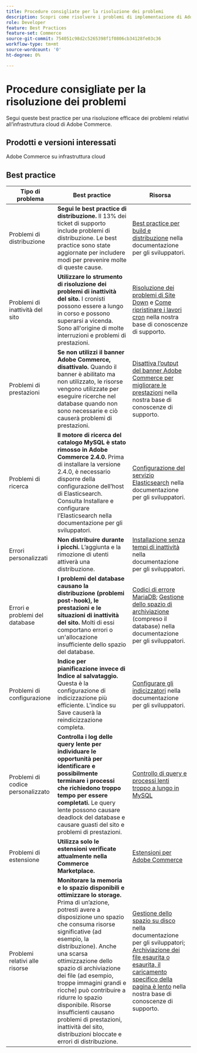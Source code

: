 ```yaml
---
title: Procedure consigliate per la risoluzione dei problemi
description: Scopri come risolvere i problemi di implementazione di Adobe Commerce.
role: Developer
feature: Best Practices
feature-set: Commerce
source-git-commit: 754051c98d2c5265398f1f0806cb34128fe03c36
workflow-type: tm+mt
source-wordcount: '0'
ht-degree: 0%

---
```



# Procedure consigliate per la risoluzione dei problemi

Segui queste best practice per una risoluzione efficace dei problemi relativi all’infrastruttura cloud di Adobe Commerce.

## Prodotti e versioni interessati

Adobe Commerce su infrastruttura cloud

## Best practice

| Tipo di problema | Best practice | Risorsa |
|----------------------------|----------------------------------------------------------------------------------------------------------------------------------------------------------------------------------------------------------------------------------------------------------------------------------------------------------------------------------------------------------------------------------------------------|-------------------------------------------------------------------------------------------------------------------------------------------------------------------------------------------------------------------------------------------------------------------------------------------------------------------------------------------------------------------------------------------------------|
| Problemi di distribuzione | **Segui le best practice di distribuzione.** Il 13% dei ticket di supporto include problemi di distribuzione. Le best practice sono state aggiornate per includere modi per prevenire molte di queste cause. | [Best practice per build e distribuzione](https://devdocs.magento.com/cloud/reference/discover-deploy.html#best-practices) nella documentazione per gli sviluppatori. |
| Problemi di inattività del sito | **Utilizzare lo strumento di risoluzione dei problemi di inattività del sito.** I cronisti possono essere a lungo in corso e possono superarsi a vicenda. Sono all&#39;origine di molte interruzioni e problemi di prestazioni. | [Risoluzione dei problemi di Site Down](https://experienceleague.adobe.com/docs/commerce-knowledge-base/kb/troubleshooting/site-down-or-unresponsive/magento-site-down-troubleshooter.html?lang=en) e [Come ripristinare i lavori cron](https://experienceleague.adobe.com/docs/commerce-knowledge-base/kb/troubleshooting/miscellaneous/cron-job-is-stuck-in-running-status.html?lang=en) nella nostra base di conoscenze di supporto. |
| Problemi di prestazioni | **Se non utilizzi il banner Adobe Commerce, disattivalo.** Quando il banner è abilitato ma non utilizzato, le risorse vengono utilizzate per eseguire ricerche nel database quando non sono necessarie e ciò causerà problemi di prestazioni. | [Disattiva l’output del banner Adobe Commerce per migliorare le prestazioni](https://experienceleague.adobe.com/docs/commerce-knowledge-base/kb/troubleshooting/miscellaneous/disable-magento-banner-output-to-improve-site-performance.html) nella nostra base di conoscenze di supporto. |
| Problemi di ricerca | **Il motore di ricerca del catalogo MySQL è stato rimosso in Adobe Commerce 2.4.0.** Prima di installare la versione 2.4.0, è necessario disporre della configurazione dell’host di Elasticsearch. Consulta Installare e configurare l’Elasticsearch nella documentazione per gli sviluppatori. | [Configurazione del servizio Elasticsearch](https://devdocs.magento.com/cloud/project/services-elastic.html) nella documentazione per gli sviluppatori. |
| Errori personalizzati | **Non distribuire durante i picchi.** L’aggiunta e la rimozione di utenti attiverà una distribuzione. | [Installazione senza tempi di inattività](https://devdocs.magento.com/cloud/deploy/reduce-downtime.html) nella documentazione per gli sviluppatori. |
| Errori e problemi del database | **I problemi del database causano la distribuzione (problemi post-hook), le prestazioni e le situazioni di inattività del sito.** Molti di essi comportano errori o un&#39;allocazione insufficiente dello spazio del database. | [Codici di errore MariaDB](https://mariadb.com/kb/en/library/mariadb-error-codes/#mariadb-specific-error-codes); [Gestione dello spazio di archiviazione](https://devdocs.magento.com/cloud/project/manage-disk-space.html) (compreso il database) nella documentazione per gli sviluppatori. |
| Problemi di configurazione | **Indice per pianificazione invece di Indice al salvataggio.** Questa è la configurazione di indicizzazione più efficiente. L&#39;indice su Save causerà la reindicizzazione completa. | [Configurare gli indicizzatori](../../../configuration/cli/manage-indexers.md#configure-indexers) nella documentazione per gli sviluppatori. |
| Problemi di codice personalizzato | **Controlla i log delle query lente per individuare le opportunità per identificare e possibilmente terminare i processi che richiedono troppo tempo per essere completati.** Le query lente possono causare deadlock del database e causare guasti del sito e problemi di prestazioni. | [Controllo di query e processi lenti troppo a lungo in MySQL](https://experienceleague.adobe.com/docs/commerce-knowledge-base/kb/troubleshooting/database/checking-slow-queries-and-processes-mysql.html) |
| Problemi di estensione | **Utilizza solo le estensioni verificate attualmente nella Commerce Marketplace.** | [Estensioni per Adobe Commerce](https://marketplace.magento.com/extensions.html) |
| Problemi relativi alle risorse | **Monitorare la memoria e lo spazio disponibili e ottimizzare lo storage.** Prima di un’azione, potresti avere a disposizione uno spazio che consuma risorse significative (ad esempio, la distribuzione). Anche una scarsa ottimizzazione dello spazio di archiviazione dei file (ad esempio, troppe immagini grandi e ricche) può contribuire a ridurre lo spazio disponibile. Risorse insufficienti causano problemi di prestazioni, inattività del sito, distribuzioni bloccate e errori di distribuzione. | [Gestione dello spazio su disco](https://devdocs.magento.com/cloud/project/manage-disk-space.html) nella documentazione per gli sviluppatori; [Archiviazione dei file esaurita o esaurita, il caricamento specifico della pagina è lento](https://experienceleague.adobe.com/docs/commerce-knowledge-base/kb/troubleshooting/miscellaneous/file-storage-low-specific-page-loads-are-slow.html?lang=en) nella nostra base di conoscenze di supporto. |
